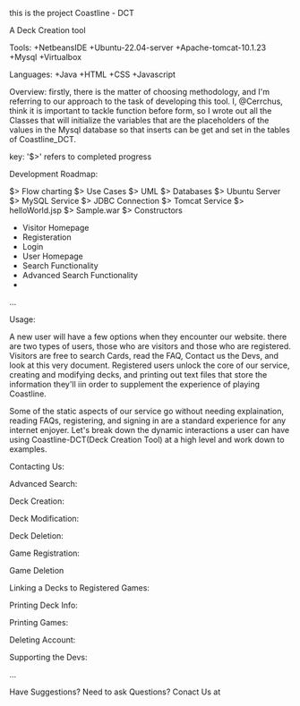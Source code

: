 this is the project
Coastline - DCT

A Deck Creation tool

Tools: 
+NetbeansIDE
+Ubuntu-22.04-server
+Apache-tomcat-10.1.23
+Mysql
+Virtualbox

Languages:
+Java
+HTML
+CSS
+Javascript

Overview:
firstly, there is the matter of choosing methodology, and I'm referring to our approach to the task of developing this tool. I, @Cerrchus, think it is important to tackle function before form, so I wrote out all the Classes that will initialize the variables that are the placeholders of the values in the Mysql database so that inserts can be get and set in the tables of Coastline_DCT.
  

key: '$>' refers to completed progress

Development Roadmap:

$> Flow charting
$> Use Cases
$> UML
$> Databases
$> Ubuntu Server
$> MySQL Service
$> JDBC Connection
$> Tomcat Service
$> helloWorld.jsp
$> Sample.war
$> Constructors
+ Visitor Homepage
+ Registeration
+ Login
+ User Homepage
+ Search Functionality
+ Advanced Search Functionality
+ 


...


Usage:

A new user will have a few options when they encounter our website. there are two types of users, those who are visitors and those who are registered.
Visitors are free to search Cards, read the FAQ, Contact us the Devs, and look at this very document. Registered users unlock the core of our service, creating and modifying decks, and printing out text files that store the information they'll iin order to supplement the experience of playing Coastline.

Some of the static aspects of our service go without needing explaination, reading FAQs, registering, and signing in are a standard experience for any internet enjoyer. Let's break down the dynamic interactions a user can have using Coastline-DCT(Deck Creation Tool) at a high level and work down to examples.

Contacting Us:

Advanced Search:

Deck Creation:

Deck Modification:

Deck Deletion:

Game Registration:

Game Deletion

Linking a Decks to Registered Games:

Printing Deck Info:

Printing Games:

Deleting Account:

Supporting the Devs:



...


Have Suggestions? Need to ask Questions? Conact Us at <insert supportemail>
